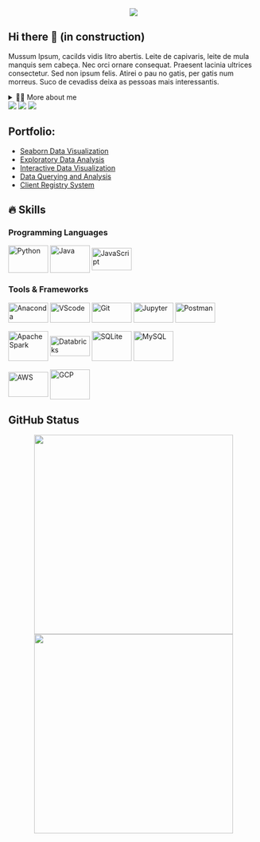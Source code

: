 <!-- Banner: Hello -->
<div align="center">
  <img src="https://github.com/william-clnunes/william-clnunes/assets/172317918/f6510cab-2e4d-4215-9236-51ad5f3e4c90"/>
</div>

## Hi there 👋 (in construction)
<!-- Presentation -->
<p>
  Mussum Ipsum, cacilds vidis litro abertis.  Leite de capivaris, leite de mula manquis sem cabeça. Nec orci ornare consequat. Praesent lacinia ultrices consectetur. Sed non ipsum felis. Atirei o pau no gatis, per gatis num morreus. Suco de cevadiss deixa as pessoas mais interessantis.
</p>

<!-- Dropdown -->
<details>
  <summary>👨‍💻 More about me</summary>
  <br>
  Mussum Ipsum, cacilds vidis litro abertis.  Cevadis im ampola pa arma uma pindureta. Negão é teu passadis, eu sou faxa pretis. Quem manda na minha terra sou euzis! Interessantiss quisso pudia ce receita de bolis, mais bolis eu num gostis.
  
  Bota 1 metro de cachacis aí pra viagem! Paisis, filhis, espiritis santis. Quem num gosta di mé, boa gentis num é. Mais vale um bebadis conhecidiss, que um alcoolatra anonimis.
  
  Mais vale um bebadis conhecidiss, que um alcoolatra anonimis. A ordem dos tratores não altera o pão duris. Detraxit consequat et quo num tendi nada. Casamentiss faiz malandris se pirulitá.

</details>

<!-- Contacts & Social Media -->
<div>
  <a href="https://www.linkedin.com/in/william-clnunes" target="_blank"><img src="https://img.shields.io/badge/LinkedIn-0077B5?style=for-the-badge&logo=linkedin&logoColor=white" target="_blank"></a>
  <a href="mailto:wcl.nunes@gmail.com" target="_blank"><img src="https://img.shields.io/badge/Gmail-D14836?style=for-the-badge&logo=gmail&logoColor=white" target="_blank"></a>
  <a href="" target="_blank"><img src="https://img.shields.io/badge/Kaggle-20BEFF?style=for-the-badge&logo=Kaggle&logoColor=white" target="_blank"></a>
</div>

<!-- Portfolio -->
## Portfolio:
- [Seaborn Data Visualization]()
- [Exploratory Data Analysis]()
- [Interactive Data Visualization]()
- [Data Querying and Analysis]()
- [Client Registry System]()

## 🔥 Skills
<!-- Skills: Programming Languages -->
  <div>
    <h3>Programming Languages</h3>
    <img align="center" alt="Python" height="55" width="80" src="https://cdn.jsdelivr.net/gh/devicons/devicon@latest/icons/python/python-original-wordmark.svg">
    <img align="center" alt="Java" height="55" width="80" src="https://cdn.jsdelivr.net/gh/devicons/devicon@latest/icons/java/java-original-wordmark.svg">
    <img align="center" alt="JavaScript" height="45" width="80" src="https://cdn.jsdelivr.net/gh/devicons/devicon@latest/icons/javascript/javascript-original.svg">
  </div>
  
  <!-- Skills: Tools & Frameworks -->
  <div>
    <h3>Tools & Frameworks</h3>
    <img align="center" alt="Anaconda" height="40" width="80" src="https://cdn.jsdelivr.net/gh/devicons/devicon@latest/icons/anaconda/anaconda-original.svg"/>
    <img align="center" alt="VScode" height="40" width="80" src="https://cdn.jsdelivr.net/gh/devicons/devicon/icons/vscode/vscode-original.svg"/>
    <img align="center" alt="Git" height="40" width="80" src="https://cdn.jsdelivr.net/gh/devicons/devicon/icons/git/git-original.svg"/>
    <img align="center" alt="Jupyter" height="40" width="80" src="https://cdn.jsdelivr.net/gh/devicons/devicon@latest/icons/jupyter/jupyter-original-wordmark.svg"/>
    <img align="center" alt="Postman" height="40" width="80" src="https://cdn.jsdelivr.net/gh/devicons/devicon@latest/icons/postman/postman-original.svg"/>
    <br>
    <br>
    <img align="center" alt="Apache Spark" height="60" width="80" src="https://cdn.jsdelivr.net/gh/devicons/devicon@latest/icons/apachespark/apachespark-original-wordmark.svg"/>
    <img align="center" alt="Databricks" height="40" width="80" src="https://asset.brandfetch.io/idSUrLOWbH/idrYS6Edpl.svg"/>
    <img align="center" alt="SQLite" height="60" width="80" src="https://cdn.jsdelivr.net/gh/devicons/devicon@latest/icons/sqlite/sqlite-original-wordmark.svg"/>
    <img align="center" alt="MySQL" height="60" width="80" src="https://cdn.jsdelivr.net/gh/devicons/devicon@latest/icons/mysql/mysql-original-wordmark.svg"/>
    <br>
    <br>
    <img align="center" alt="AWS" height="50" width="80" src="https://cdn.jsdelivr.net/gh/devicons/devicon@latest/icons/amazonwebservices/amazonwebservices-original-wordmark.svg"/>
    <img align="center" alt="GCP" height="60" width="80" src="https://cdn.jsdelivr.net/gh/devicons/devicon@latest/icons/googlecloud/googlecloud-original-wordmark.svg"/>
  </div>
    <!-- in progress
    <img align="center" alt="MongoDB" height="50" width="80" src="https://cdn.jsdelivr.net/gh/devicons/devicon@latest/icons/mongodb/mongodb-original-wordmark.svg"/>
    <img align="center" alt="NodeJs" height="60" width="60" src="https://cdn.jsdelivr.net/gh/devicons/devicon@latest/icons/nodejs/nodejs-original-wordmark.svg"/>
    <img align="center" alt="DjangoREST" height="40" width="60" src="https://cdn.jsdelivr.net/gh/devicons/devicon@latest/icons/djangorest/djangorest-original.svg"/>
    <img align="center" alt="Insomnia" height="40" width="60" src="https://cdn.jsdelivr.net/gh/devicons/devicon@latest/icons/insomnia/insomnia-original-wordmark.svg"/>
    -->

  <!-- Skills: Libraries
  <div style="flex-basis: 48%;">
    <h3>Libraries</h3>
    <img align="center" alt="Pandas" width="40" height="60" src="https://cdn.jsdelivr.net/gh/devicons/devicon@latest/icons/pandas/pandas-original-wordmark.svg"/>
    <img align="center" alt="NumPy" height="40" width="60" src="https://cdn.jsdelivr.net/gh/devicons/devicon@latest/icons/numpy/numpy-original-wordmark.svg"/>
    <img align="center" alt="SQLA" width="40" height="60" src="https://cdn.jsdelivr.net/gh/devicons/devicon@latest/icons/sqlalchemy/sqlalchemy-original.svg"/>
    <img align="center" alt="Scikit-learn" width="40" height="60" src="https://upload.wikimedia.org/wikipedia/commons/0/05/Scikit_learn_logo_small.svg"/>
  </div>         
  -->
  
## **GitHub Status**
<div align="center">
  <a href="https://github.com/william-clnunes">
  <img
    src="https://github-readme-stats.vercel.app/api?username=william-clnunes&show_icons=true&include_all_commits=true&count_private=true&hide_rank=false&bg_color=011727&title_color=c08fe5&icon_color=4cdfd2&text_color=feb5bd&rank_icon=github"
    width="400em" 
  />  
  <img
    src="https://github-readme-stats.vercel.app/api/top-langs/?username=william-clnunes&layout=compact&bg_color=011727&title_color=c08fe5&icon_color=4cdfd2&text_color=feb5bd"
    width="400em"
  />
</div>
    
<!--
**william-clnunes/william-clnunes** is a ✨ _special_ ✨ repository because its `README.md` (this file) appears on your GitHub profile.

Here are some ideas to get you started:

- 🔭 I’m currently working on ...
- 🌱 I’m currently learning ...
- 👯 I’m looking to collaborate on ...
- 🤔 I’m looking for help with ...
- 💬 Ask me about ...
- 📫 How to reach me: ...
- 😄 Pronouns: ...
- ⚡ Fun fact: ...
-->
